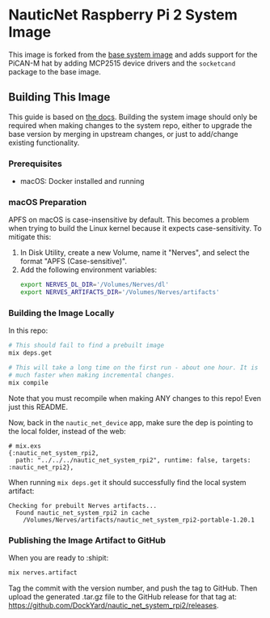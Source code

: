 # NauticNet Raspberry Pi 2 System Image

This image is forked from the [base system image](https://github.com/nerves-project/nerves_system_rpi2) and adds support for the PiCAN-M hat by adding MCP2515 device drivers and the `socketcand` package to the base image.

## Building This Image

This guide is based on [the docs](https://hexdocs.pm/nerves/customizing-systems.html). Building the system image should only be required when making changes to the system repo, either to upgrade the base version by merging in upstream changes, or just to add/change existing functionality.

### Prerequisites

- macOS: Docker installed and running

### macOS Preparation

APFS on macOS is case-insensitive by default. This becomes a problem when trying to build the Linux kernel because it expects case-sensitivity. To mitigate this:

1. In Disk Utility, create a new Volume, name it "Nerves", and select the format "APFS (Case-sensitive)".
2. Add the following environment variables:
   ```sh
   export NERVES_DL_DIR='/Volumes/Nerves/dl'
   export NERVES_ARTIFACTS_DIR='/Volumes/Nerves/artifacts'
   ```

### Building the Image Locally

In this repo:

```sh
# This should fail to find a prebuilt image
mix deps.get

# This will take a long time on the first run - about one hour. It is
# much faster when making incremental changes.
mix compile
```

Note that you must recompile when making ANY changes to this repo! Even just this README.

Now, back in the `nautic_net_device` app, make sure the dep is pointing to the local folder, instead of the web:

```
# mix.exs
{:nautic_net_system_rpi2,
  path: "../../../nautic_net_system_rpi2", runtime: false, targets: :nautic_net_rpi2},
```

When running `mix deps.get` it should successfully find the local system artifact:

```
Checking for prebuilt Nerves artifacts...
  Found nautic_net_system_rpi2 in cache
    /Volumes/Nerves/artifacts/nautic_net_system_rpi2-portable-1.20.1
```

### Publishing the Image Artifact to GitHub

When you are ready to :shipit:

```sh
mix nerves.artifact
```

Tag the commit with the version number, and push the tag to GitHub. Then upload the generated .tar.gz file to the GitHub release for that tag at: https://github.com/DockYard/nautic_net_system_rpi2/releases.

